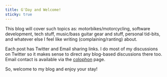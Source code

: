 ```yaml
---
title: G'Day and Welcome!
sticky: true
---
```


This blog will cover such topics as: motorbikes/motorcycling, software development, tech stuff, music/bass guitar gear and stuff, personal tid-bits, and whatever else I feel like writing (complaining/ranting) about.

Each post has Twitter and Email sharing links. I do most of my discussions on Twitter so it makes sense to direct any blog-based discussions there too. Email contact is available via the [colophon](/colophon/) page.

So, welcome to my blog and enjoy your stay!

